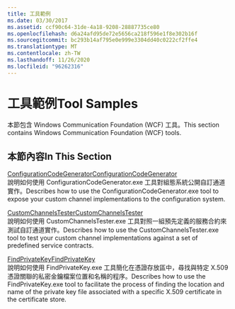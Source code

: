 ```yaml
---
title: 工具範例
ms.date: 03/30/2017
ms.assetid: ccf90c64-31de-4a18-9208-28887735ce80
ms.openlocfilehash: d6a24afd95de72e5656ca218f596e1f8e302b16f
ms.sourcegitcommit: bc293b14af795e0e999e3304dd40c0222cf2ffe4
ms.translationtype: MT
ms.contentlocale: zh-TW
ms.lasthandoff: 11/26/2020
ms.locfileid: "96262316"
---
```

# <a name="tool-samples"></a><span data-ttu-id="053a1-102">工具範例</span><span class="sxs-lookup"><span data-stu-id="053a1-102">Tool Samples</span></span>

<span data-ttu-id="053a1-103">本節包含 Windows Communication Foundation (WCF) 工具。</span><span class="sxs-lookup"><span data-stu-id="053a1-103">This section contains Windows Communication Foundation (WCF) tools.</span></span>  
  
## <a name="in-this-section"></a><span data-ttu-id="053a1-104">本節內容</span><span class="sxs-lookup"><span data-stu-id="053a1-104">In This Section</span></span>  

 [<span data-ttu-id="053a1-105">ConfigurationCodeGenerator</span><span class="sxs-lookup"><span data-stu-id="053a1-105">ConfigurationCodeGenerator</span></span>](configurationcodegenerator.md)  
 <span data-ttu-id="053a1-106">說明如何使用 ConfigurationCodeGenerator.exe 工具對組態系統公開自訂通道實作。</span><span class="sxs-lookup"><span data-stu-id="053a1-106">Describes how to use the ConfigurationCodeGenerator.exe tool to expose your custom channel implementations to the configuration system.</span></span>  
  
 [<span data-ttu-id="053a1-107">CustomChannelsTester</span><span class="sxs-lookup"><span data-stu-id="053a1-107">CustomChannelsTester</span></span>](customchannelstester.md)  
 <span data-ttu-id="053a1-108">說明如何使用 CustomChannelsTester.exe 工具對照一組預先定義的服務合約來測試自訂通道實作。</span><span class="sxs-lookup"><span data-stu-id="053a1-108">Describes how to use the CustomChannelsTester.exe tool to test your custom channel implementations against a set of predefined service contracts.</span></span>  
  
 [<span data-ttu-id="053a1-109">FindPrivateKey</span><span class="sxs-lookup"><span data-stu-id="053a1-109">FindPrivateKey</span></span>](findprivatekey.md)  
 <span data-ttu-id="053a1-110">說明如何使用 FindPrivateKey.exe 工具簡化在憑證存放區中，尋找與特定 X.509 憑證關聯的私密金鑰檔案位置和名稱的程序。</span><span class="sxs-lookup"><span data-stu-id="053a1-110">Describes how to use the FindPrivateKey.exe tool to facilitate the process of finding the location and name of the private key file associated with a specific X.509 certificate in the certificate store.</span></span>
